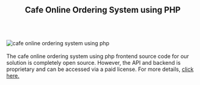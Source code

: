 <h2 style="text-align:center">Cafe Online Ordering System using PHP</h2><br/><br/>

![cafe online ordering system using php](https://admin.ninjascode.com/wp-content/uploads/2025/repoImages/Raymond/16.webp) <br/><br/>The cafe online ordering system using php frontend source code for our solution is completely open source. However, the API and backend is proprietary and can be accessed via a paid license. For more details, <a href="https://enatega.com/?utm_source=github&utm_medium=repo&utm_campaign=raymond-cafe-online-ordering-system-using-php" target="_blank">click here.</a>
